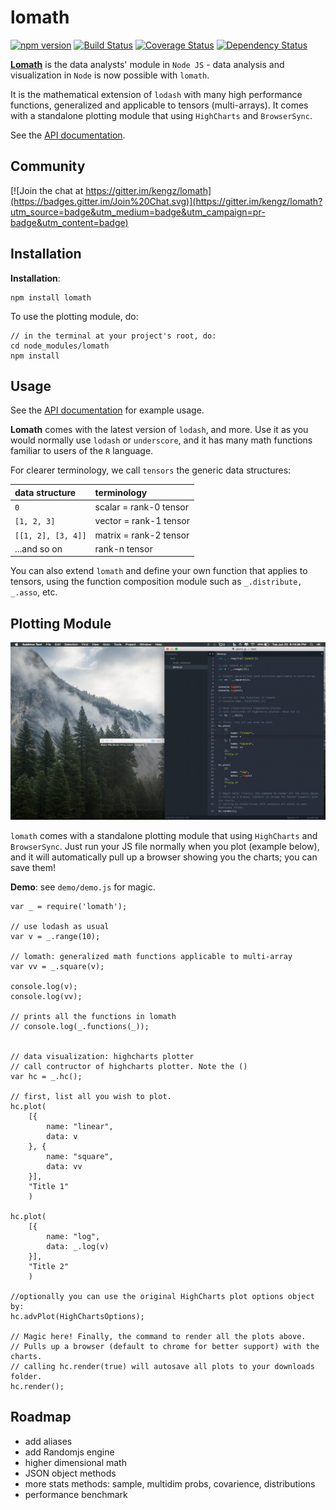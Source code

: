 # lomath

[![npm version](https://badge.fury.io/js/lomath.svg)](http://badge.fury.io/js/lomath) [![Build Status](https://travis-ci.org/kengz/lomath.svg?branch=master)](https://travis-ci.org/kengz/lomath) [![Coverage Status](https://coveralls.io/repos/kengz/lomath/badge.svg?branch=master)](https://coveralls.io/r/kengz/lomath?branch=master) [![Dependency Status](https://gemnasium.com/kengz/lomath.svg)](https://gemnasium.com/kengz/lomath)

[**Lomath**](https://github.com/kengz/lomath) is the data analysts' module in `Node JS` - data analysis and visualization in `Node` is now possible with `lomath`.

It is the mathematical extension of `lodash` with many high performance functions, generalized and applicable to tensors (multi-arrays). It comes with a standalone plotting module that using `HighCharts` and `BrowserSync`.

See the [API documentation](http://kengz.github.io/lomath/).

## Community

[![Join the chat at https://gitter.im/kengz/lomath](https://badges.gitter.im/Join%20Chat.svg)](https://gitter.im/kengz/lomath?utm_source=badge&utm_medium=badge&utm_campaign=pr-badge&utm_content=badge)

## Installation

**Installation**:

```
npm install lomath
```


To use the plotting module, do:

```
// in the terminal at your project's root, do:
cd node_modules/lomath
npm install
```

## Usage

See the [API documentation](http://kengz.github.io/lomath/) for example usage.

**Lomath** comes with the latest version of `lodash`, and more. Use it as you would normally use `lodash` or `underscore`, and it has many math functions familiar to users of the `R` language.

For clearer terminology, we call `tensors` the generic data structures:

| data structure | terminology |
|:---|:---|
| `0` | scalar = rank-0 tensor |
| `[1, 2, 3]` | vector = rank-1 tensor |
| `[[1, 2], [3, 4]]` | matrix = rank-2 tensor |
| ...and so on | rank-n tensor |

You can also extend `lomath` and define your own function that applies to tensors, using the function composition module such as `_.distribute, _.asso`, etc.

## Plotting Module

![Sample plot](./docs/demo.gif)

`lomath` comes with a standalone plotting module that using `HighCharts` and `BrowserSync`. Just run your JS file normally when you plot (example below), and it will automatically pull up a browser showing you the charts; you can save them!

**Demo**: see `demo/demo.js` for magic.

```
var _ = require('lomath');

// use lodash as usual
var v = _.range(10);

// lomath: generalized math functions applicable to multi-array
var vv = _.square(v);

console.log(v);
console.log(vv);

// prints all the functions in lomath
// console.log(_.functions(_));


// data visualization: highcharts plotter
// call contructor of highcharts plotter. Note the ()
var hc = _.hc();

// first, list all you wish to plot.
hc.plot(
    [{
        name: "linear",
        data: v
    }, {
        name: "square",
        data: vv
    }],
    "Title 1"
    )

hc.plot(
    [{
        name: "log",
        data: _.log(v)
    }],
    "Title 2"
    )

//optionally you can use the original HighCharts plot options object by:
hc.advPlot(HighChartsOptions);

// Magic here! Finally, the command to render all the plots above.
// Pulls up a browser (default to chrome for better support) with the charts.
// calling hc.render(true) will autosave all plots to your downloads folder.
hc.render();

```


## Roadmap
- add aliases
- add Randomjs engine
- higher dimensional math
- JSON object methods
- more stats methods: sample, multidim probs, covarience, distributions
- performance benchmark
